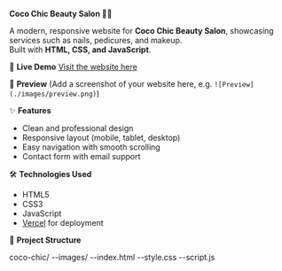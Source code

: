 **Coco Chic Beauty Salon 💅💄**

A modern, responsive website for **Coco Chic Beauty Salon**, showcasing services such as nails, pedicures, and makeup.  
Built with **HTML, CSS, and JavaScript**.

🚀 **Live Demo**
[Visit the website here](https://your-vercel-link.vercel.app)

📸 **Preview**
(Add a screenshot of your website here, e.g. `![Preview](./images/preview.png)`)

✨ **Features**
- Clean and professional design  
- Responsive layout (mobile, tablet, desktop)  
- Easy navigation with smooth scrolling  
- Contact form with email support  


 🛠️ **Technologies Used**
- HTML5  
- CSS3  
- JavaScript  
- [Vercel](https://vercel.com) for deployment  

📂 **Project Structure**

coco-chic/
  --images/
  --index.html
  --style.css
  --script.js
